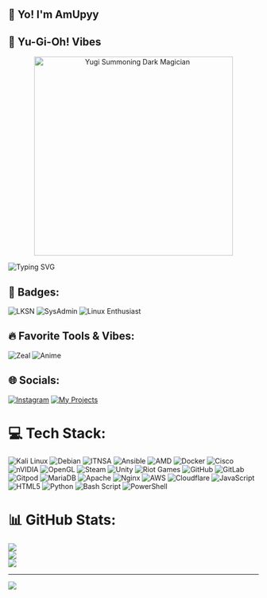 ## 👋 Yo! I'm AmUpyy

## 🧙 Yu-Gi-Oh! Vibes
<p align="center">
  <img src="https://media0.giphy.com/media/v1.Y2lkPTc5MGI3NjExMXV0Z2E1bzYzdThuZmIwZ3R1bTFlZmt3cWw0cnpwN3lwcXM1bjM2bSZlcD12MV9pbnRlcm5hbF9naWZfYnlfaWQmY3Q9Zw/vZRdMe89bFkTm/giphy.gif" width="400px" alt="Yugi Summoning Dark Magician"/>
</p>


![Typing SVG](https://readme-typing-svg.herokuapp.com?font=Fira+Code&size=24&duration=3000&pause=1000&color=00FFD5&center=true&vCenter=true&width=600&lines=ITNSA+•+Debian+•+Ansible+•+Kali+Linux)

## 🏅 Badges:
![LKSN](https://img.shields.io/badge/LKSN-2025-blueviolet?style=for-the-badge)
![SysAdmin](https://img.shields.io/badge/SysAdmin-%23009639?style=for-the-badge&logo=linux&logoColor=white)
![Linux Enthusiast](https://img.shields.io/badge/Linux%20Enthusiast-%23FCC624.svg?style=for-the-badge&logo=linux&logoColor=black)

## 🔥 Favorite Tools & Vibes:
![Zeal](https://img.shields.io/badge/Zeal-Docs-orange?style=for-the-badge&logo=readthedocs&logoColor=white)
![Anime](https://img.shields.io/badge/Fav%20Anime-YuGiOh!-red?style=for-the-badge&logo=television&logoColor=white)

## 🌐 Socials:
[![Instagram](https://img.shields.io/badge/Instagram-%23E4405F.svg?logo=Instagram&logoColor=white)](https://instagram.com/luthpipp) 
[![My Projects](https://img.shields.io/badge/My%20Projects-%230A66C2.svg?style=for-the-badge&logo=github&logoColor=white)](https://github.com/AmUpyy?tab=repositories)

# 💻 Tech Stack:
![Kali Linux](https://img.shields.io/badge/Kali%20Linux-557C94.svg?style=for-the-badge&logo=kalilinux&logoColor=white)
![Debian](https://img.shields.io/badge/Debian-A81D33.svg?style=for-the-badge&logo=debian&logoColor=white)
![ITNSA](https://img.shields.io/badge/ITNSA-%23007ACC.svg?style=for-the-badge&logo=gnu-linux&logoColor=white)
![Ansible](https://img.shields.io/badge/ansible-%231A1918.svg?style=for-the-badge&logo=ansible&logoColor=white)
![AMD](https://img.shields.io/badge/AMD-%23000000.svg?style=for-the-badge&logo=amd&logoColor=white)
![Docker](https://img.shields.io/badge/docker-%230db7ed.svg?style=for-the-badge&logo=docker&logoColor=white)
![Cisco](https://img.shields.io/badge/cisco-%23049fd9.svg?style=for-the-badge&logo=cisco&logoColor=black)
![nVIDIA](https://img.shields.io/badge/nVIDIA-%2376B900.svg?style=for-the-badge&logo=nVIDIA&logoColor=white)
![OpenGL](https://img.shields.io/badge/OpenGL-white?logo=OpenGL&style=for-the-badge)
![Steam](https://img.shields.io/badge/steam-%23000000.svg?style=for-the-badge&logo=steam&logoColor=white)
![Unity](https://img.shields.io/badge/unity-%23000000.svg?style=for-the-badge&logo=unity&logoColor=white)
![Riot Games](https://img.shields.io/badge/riotgames-D32936.svg?style=for-the-badge&logo=riotgames&logoColor=white)
![GitHub](https://img.shields.io/badge/github-%23121011.svg?style=for-the-badge&logo=github&logoColor=white)
![GitLab](https://img.shields.io/badge/gitlab-%23181717.svg?style=for-the-badge&logo=gitlab&logoColor=white)
![Gitpod](https://img.shields.io/badge/gitpod-f06611.svg?style=for-the-badge&logo=gitpod&logoColor=white)
![MariaDB](https://img.shields.io/badge/MariaDB-003545?style=for-the-badge&logo=mariadb&logoColor=white)
![Apache](https://img.shields.io/badge/apache-%23D42029.svg?style=for-the-badge&logo=apache&logoColor=white)
![Nginx](https://img.shields.io/badge/nginx-%23009639.svg?style=for-the-badge&logo=nginx&logoColor=white)
![AWS](https://img.shields.io/badge/AWS-%23FF9900.svg?style=for-the-badge&logo=amazon-aws&logoColor=white)
![Cloudflare](https://img.shields.io/badge/Cloudflare-F38020?style=for-the-badge&logo=Cloudflare&logoColor=white)
![JavaScript](https://img.shields.io/badge/javascript-%23323330.svg?style=for-the-badge&logo=javascript&logoColor=%23F7DF1E)
![HTML5](https://img.shields.io/badge/html5-%23E34F26.svg?style=for-the-badge&logo=html5&logoColor=white)
![Python](https://img.shields.io/badge/python-3670A0?style=for-the-badge&logo=python&logoColor=ffdd54)
![Bash Script](https://img.shields.io/badge/bash_script-%23121011.svg?style=for-the-badge&logo=gnu-bash&logoColor=white)
![PowerShell](https://img.shields.io/badge/PowerShell-%235391FE.svg?style=for-the-badge&logo=powershell&logoColor=white)

# 📊 GitHub Stats:
![](https://github-readme-stats.vercel.app/api?username=AmUpyy&theme=dark&hide_border=false&include_all_commits=false&count_private=false)<br/>
![](https://nirzak-streak-stats.vercel.app/?user=AmUpyy&theme=dark&hide_border=false)<br/>
![](https://github-readme-stats.vercel.app/api/top-langs/?username=AmUpyy&theme=dark&hide_border=false&include_all_commits=false&count_private=false&layout=compact)

---
[![](https://visitcount.itsvg.in/api?id=AmUpyy&icon=0&color=0)](https://visitcount.itsvg.in)

<!-- Proudly created with GPRM ( https://gprm.itsvg.in ) -->
